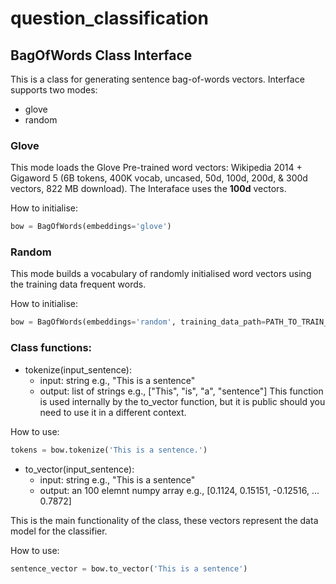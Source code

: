 # question_classification

## BagOfWords Class Interface
This is a class for generating sentence bag-of-words vectors.
Interface supports two modes:
* glove
* random

### Glove
This mode loads the Glove Pre-trained word vectors: Wikipedia 2014 + Gigaword 5 (6B tokens, 400K vocab, uncased, 50d, 100d, 200d, & 300d vectors, 822 MB download).
The Interaface uses the **100d** vectors.

How to initialise:
```python
bow = BagOfWords(embeddings='glove')
```

### Random
This mode builds a vocabulary of randomly initialised word vectors using the training data frequent words.

How to initialise:
```python
bow = BagOfWords(embeddings='random', training_data_path=PATH_TO_TRAIN_DATA_FILE, frequency_threshold=MIN_FREQUENCY)
```

### Class functions:
* tokenize(input_sentence):
    - input: string             e.g., "This is a sentence"
    - output: list of strings   e.g., ["This", "is", "a", "sentence"]
This function is used internally by the to_vector function, but it is public should you need to use it in a different context.

How to use:
```python
tokens = bow.tokenize('This is a sentence.')
```

* to_vector(input_sentence):
    - input: string                       e.g., "This is a sentence"
    - output: an 100 elemnt numpy array   e.g., [0.1124, 0.15151, -0.12516, ... 0.7872]

This is the main functionality of the class, these vectors represent the data model for the classifier.

How to use:
```python
sentence_vector = bow.to_vector('This is a sentence')
```